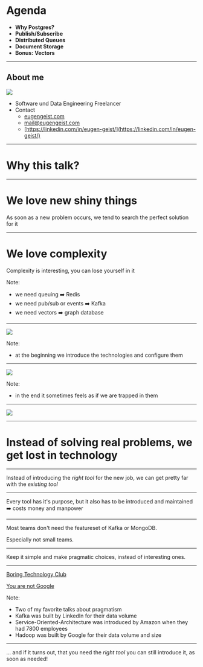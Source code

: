 # Agenda

- **Why Postgres?**
- **Publish/Subscribe**
- **Distributed Queues**
- **Document Storage**
- **Bonus: Vectors**

___

## About me

![](img/me.jpg) <!-- .element: style="height: 230px;" -->

- Software und Data Engineering Freelancer
- Contact
  - [eugengeist.com](https://eugengeist.com)
  - [mail@eugengeist.com](mailto:mail@eugengeist.com)
  - [https://linkedin.com/in/eugen-geist/](https://linkedin.com/in/eugen-geist/)

---

# Why this talk?

___

# We love new shiny things

As soon as a new problem occurs, we tend to search the perfect solution for it

___

# We love complexity

Complexity is interesting, you can lose yourself in it

Note:
- we need queuing ➡️ Redis
- we need pub/sub or events ➡️ Kafka
- we need vectors ➡️ graph database

___

![](img/installing.png) <!-- .element: style="height: 600px;" -->

Note:
- at the beginning we introduce the technologies and configure them

___

![](img/maintaining.png) <!-- .element: style="height: 600px;" -->

Note:
- in the end it sometimes feels as if we are trapped in them

___

![](img/enslaved.png) <!-- .element: style="height: 600px;" -->

___

# Instead of solving real problems, we get lost in technology

___

Instead of introducing the _right tool_ for the new job, we can get pretty far with the _existing tool_

___

Every tool has it's purpose, but it also has to be introduced and maintained ➡️ costs money and manpower

___

Most teams don't need the featureset of Kafka or MongoDB.

Especially not small teams.

___

Keep it simple and make pragmatic choices, instead of interesting ones.

___

[Boring Technology Club](https://boringtechnology.club/)

[You are not Google](https://blog.bradfieldcs.com/you-are-not-google-84912cf44afb)

Note:
- Two of my favorite talks about pragmatism
- Kafka was built by LinkedIn for their data volume
- Service-Oriented-Architecture was introduced by Amazon when they had 7800 employees
- Hadoop was built by Google for their data volume and size

___

... and if it turns out, that you need the _right tool_ you can still introduce it, as soon as needed!
